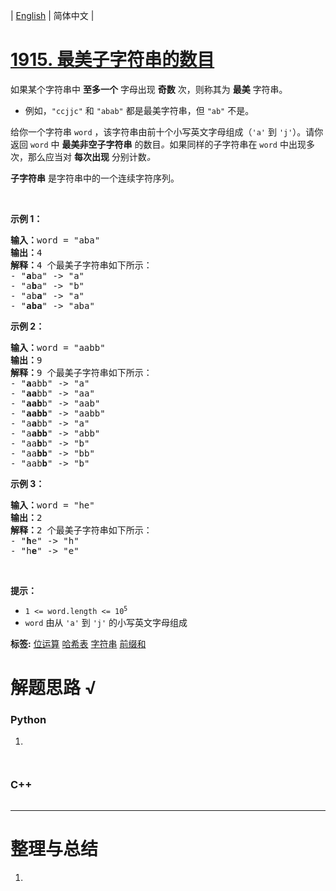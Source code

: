 | [English](README_EN.md) | 简体中文 |

# [1915. 最美子字符串的数目](https://leetcode.cn/problems/number-of-wonderful-substrings)
<p>如果某个字符串中 <strong>至多一个</strong> 字母出现 <strong>奇数</strong> 次，则称其为 <strong>最美</strong> 字符串。</p>

<ul>
	<li>例如，<code>"ccjjc"</code> 和 <code>"abab"</code> 都是最美字符串，但 <code>"ab"</code> 不是。</li>
</ul>

<p>给你一个字符串 <code>word</code> ，该字符串由前十个小写英文字母组成（<code>'a'</code> 到 <code>'j'</code>）。请你返回 <code>word</code> 中 <strong>最美非空子字符串</strong> 的数目<em>。</em>如果同样的子字符串在<em> </em><code>word</code> 中出现多次，那么应当对 <strong>每次出现</strong> 分别计数<em>。</em></p>

<p><strong>子字符串</strong> 是字符串中的一个连续字符序列。</p>

<p> </p>

<p><strong>示例 1：</strong></p>

<pre>
<strong>输入：</strong>word = "aba"
<strong>输出：</strong>4
<strong>解释：</strong>4 个最美子字符串如下所示：
- "<strong>a</strong>ba" -> "a"
- "a<strong>b</strong>a" -> "b"
- "ab<strong>a</strong>" -> "a"
- "<strong>aba</strong>" -> "aba"
</pre>

<p><strong>示例 2：</strong></p>

<pre>
<strong>输入：</strong>word = "aabb"
<strong>输出：</strong>9
<strong>解释：</strong>9 个最美子字符串如下所示：
- "<strong>a</strong>abb" -> "a"
- "<strong>aa</strong>bb" -> "aa"
- "<strong>aab</strong>b" -> "aab"
- "<strong>aabb</strong>" -> "aabb"
- "a<strong>a</strong>bb" -> "a"
- "a<strong>abb</strong>" -> "abb"
- "aa<strong>b</strong>b" -> "b"
- "aa<strong>bb</strong>" -> "bb"
- "aab<strong>b</strong>" -> "b"
</pre>

<p><strong>示例 3：</strong></p>

<pre>
<strong>输入：</strong>word = "he"
<strong>输出：</strong>2
<strong>解释：</strong>2 个最美子字符串如下所示：
- "<b>h</b>e" -> "h"
- "h<strong>e</strong>" -> "e"
</pre>

<p> </p>

<p><strong>提示：</strong></p>

<ul>
	<li><code>1 <= word.length <= 10<sup>5</sup></code></li>
	<li><code>word</code> 由从 <code>'a'</code> 到 <code>'j'</code> 的小写英文字母组成</li>
</ul>

**标签:**  [位运算](https://leetcode.cn/tag/bit-manipulation) [哈希表](https://leetcode.cn/tag/hash-table) [字符串](https://leetcode.cn/tag/string) [前缀和](https://leetcode.cn/tag/prefix-sum) 
# 解题思路 √

### Python

1. 

```python

```


```python

```

### C++

```cpp

```

---



# 整理与总结

1. 